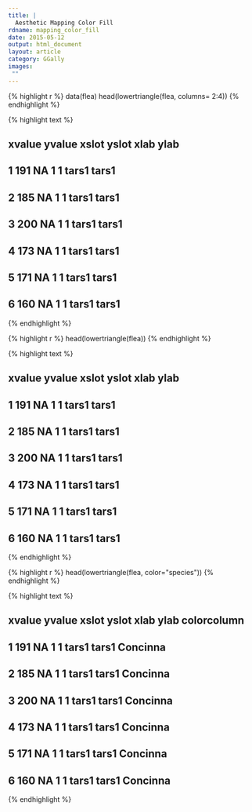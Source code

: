 ```yaml
---
title: |
  Aesthetic Mapping Color Fill
rdname: mapping_color_fill
date: 2015-05-12
output: html_document
layout: article
category: GGally
images:
 ""
---
```





{% highlight r %}
data(flea)
head(lowertriangle(flea, columns= 2:4))
{% endhighlight %}



{% highlight text %}
##   xvalue yvalue xslot yslot  xlab  ylab
## 1    191     NA     1     1 tars1 tars1
## 2    185     NA     1     1 tars1 tars1
## 3    200     NA     1     1 tars1 tars1
## 4    173     NA     1     1 tars1 tars1
## 5    171     NA     1     1 tars1 tars1
## 6    160     NA     1     1 tars1 tars1
{% endhighlight %}



{% highlight r %}
head(lowertriangle(flea))
{% endhighlight %}



{% highlight text %}
##   xvalue yvalue xslot yslot  xlab  ylab
## 1    191     NA     1     1 tars1 tars1
## 2    185     NA     1     1 tars1 tars1
## 3    200     NA     1     1 tars1 tars1
## 4    173     NA     1     1 tars1 tars1
## 5    171     NA     1     1 tars1 tars1
## 6    160     NA     1     1 tars1 tars1
{% endhighlight %}



{% highlight r %}
head(lowertriangle(flea, color="species"))
{% endhighlight %}



{% highlight text %}
##   xvalue yvalue xslot yslot  xlab  ylab colorcolumn
## 1    191     NA     1     1 tars1 tars1    Concinna
## 2    185     NA     1     1 tars1 tars1    Concinna
## 3    200     NA     1     1 tars1 tars1    Concinna
## 4    173     NA     1     1 tars1 tars1    Concinna
## 5    171     NA     1     1 tars1 tars1    Concinna
## 6    160     NA     1     1 tars1 tars1    Concinna
{% endhighlight %}